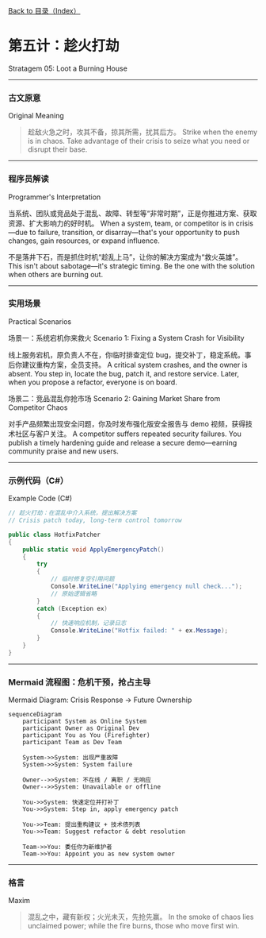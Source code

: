 [Back to 目录（Index）](https://github.com/uwspstar/The-36-Stratagems-for-Programmers/blob/main/Index.md)

# 第五计：趁火打劫

Stratagem 05: Loot a Burning House

---

### 古文原意

Original Meaning

> 趁敌火急之时，攻其不备，掠其所需，扰其后方。
> Strike when the enemy is in chaos. Take advantage of their crisis to seize what you need or disrupt their base.

---

### 程序员解读

Programmer's Interpretation

当系统、团队或竞品处于混乱、故障、转型等“非常时期”，正是你推进方案、获取资源、扩大影响力的好时机。
When a system, team, or competitor is in crisis—due to failure, transition, or disarray—that's your opportunity to push changes, gain resources, or expand influence.

不是落井下石，而是抓住时机“趁乱上马”，让你的解决方案成为“救火英雄”。
This isn't about sabotage—it's strategic timing. Be the one with the solution when others are burning out.

---

### 实用场景

Practical Scenarios

场景一：系统宕机你来救火
Scenario 1: Fixing a System Crash for Visibility

线上服务宕机，原负责人不在，你临时排查定位 bug，提交补丁，稳定系统。事后你建议重构方案，全员支持。
A critical system crashes, and the owner is absent. You step in, locate the bug, patch it, and restore service. Later, when you propose a refactor, everyone is on board.

场景二：竞品混乱你抢市场
Scenario 2: Gaining Market Share from Competitor Chaos

对手产品频繁出现安全问题，你及时发布强化版安全报告与 demo 视频，获得技术社区与客户关注。
A competitor suffers repeated security failures. You publish a timely hardening guide and release a secure demo—earning community praise and new users.

---

### 示例代码（C#）

Example Code (C#)

```csharp
// 趁火打劫：在混乱中介入系统，提出解决方案
// Crisis patch today, long-term control tomorrow

public class HotfixPatcher
{
    public static void ApplyEmergencyPatch()
    {
        try
        {
            // 临时修复空引用问题
            Console.WriteLine("Applying emergency null check...");
            // 原始逻辑省略
        }
        catch (Exception ex)
        {
            // 快速响应机制，记录日志
            Console.WriteLine("Hotfix failed: " + ex.Message);
        }
    }
}
```

---

### Mermaid 流程图：危机干预，抢占主导

Mermaid Diagram: Crisis Response → Future Ownership

```mermaid
sequenceDiagram
    participant System as Online System
    participant Owner as Original Dev
    participant You as You (Firefighter)
    participant Team as Dev Team

    System->>System: 出现严重故障  
    System->>System: System failure

    Owner-->>System: 不在线 / 离职 / 无响应  
    Owner-->>System: Unavailable or offline

    You->>System: 快速定位并打补丁  
    You->>System: Step in, apply emergency patch

    You->>Team: 提出重构建议 + 技术债列表  
    You->>Team: Suggest refactor & debt resolution

    Team->>You: 委任你为新维护者  
    Team->>You: Appoint you as new system owner
```

---

### 格言

Maxim

> 混乱之中，藏有新权；火光未灭，先抢先赢。
> In the smoke of chaos lies unclaimed power; while the fire burns, those who move first win.
